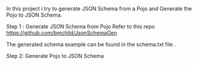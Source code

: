 In this project i try to generate JSON Schema from a Pojo and Generate the Pojo to JSON Schema.

Step 1 : Generate JSON Schema from Pojo
Refer to this repo https://github.com/bmchild/JsonSchemaGen

The generated schema example can be found in the schema.txt file . 


Step 2: Generate Pojo to JSON Schema